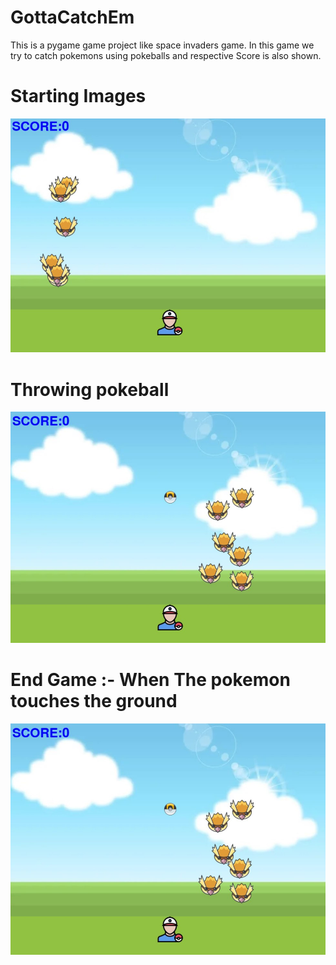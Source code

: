 # GottaCatchEm
This is  a pygame game project like space invaders game. In this game we try to catch pokemons using pokeballs and respective Score is also shown.

#  Starting Images 

![ScreenShot of Starting of Game ](https://github.com/MrInfaith/GottaCatchEm/blob/main/Screenshot%202023-08-17%20181414.jpg)

# Throwing pokeball 
![ScreenShot of Starting of Game ](https://github.com/MrInfaith/GottaCatchEm/blob/main/Screenshot%202023-08-17%20181626.jpg)

# End Game :- When The pokemon touches the ground 
![ScreenShot of Starting of Game ](https://github.com/MrInfaith/GottaCatchEm/blob/main/Screenshot%202023-08-17%20181626.jpg)
